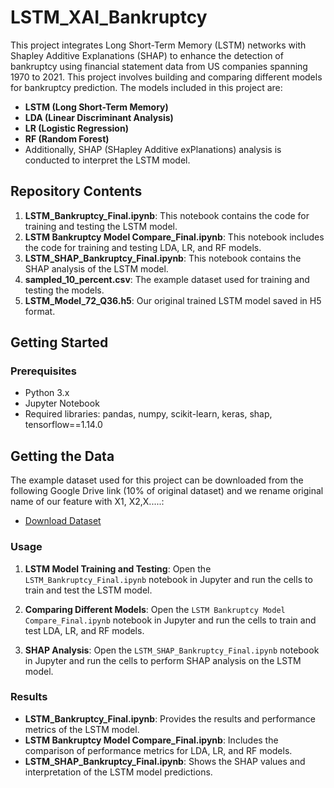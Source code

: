 # LSTM_XAI_Bankruptcy
This project integrates Long Short-Term Memory (LSTM) networks with Shapley Additive Explanations (SHAP) to enhance the detection of bankruptcy using financial statement data from US companies spanning 1970 to 2021.
This project involves building and comparing different models for bankruptcy prediction. The models included in this project are:
- **LSTM (Long Short-Term Memory)**
- **LDA (Linear Discriminant Analysis)**
- **LR (Logistic Regression)**
- **RF (Random Forest)**
- Additionally, SHAP (SHapley Additive exPlanations) analysis is conducted to interpret the LSTM model.

## Repository Contents

1. **LSTM_Bankruptcy_Final.ipynb**: This notebook contains the code for training and testing the LSTM model.
2. **LSTM Bankruptcy Model Compare_Final.ipynb**: This notebook includes the code for training and testing LDA, LR, and RF models.
3. **LSTM_SHAP_Bankruptcy_Final.ipynb**: This notebook contains the SHAP analysis of the LSTM model.
4. **sampled_10_percent.csv**: The example dataset used for training and testing the models.
5. **LSTM_Model_72_Q36.h5**: Our original trained LSTM model saved in H5 format.
   
## Getting Started

### Prerequisites

- Python 3.x
- Jupyter Notebook
- Required libraries: pandas, numpy, scikit-learn, keras, shap, tensorflow==1.14.0

## Getting the Data

The example dataset used for this project can be downloaded from the following Google Drive link (10% of original dataset) and we rename original name of our feature with X1, X2,X.....:

- [Download Dataset](https://drive.google.com/file/d/1CYNhKvNkQYZ55GPYuLZ4y_lLxTNafi3s/view?usp=sharing)

### Usage

1. **LSTM Model Training and Testing**:
    Open the `LSTM_Bankruptcy_Final.ipynb` notebook in Jupyter and run the cells to train and test the LSTM model.
   
2. **Comparing Different Models**:
    Open the `LSTM Bankruptcy Model Compare_Final.ipynb` notebook in Jupyter and run the cells to train and test LDA, LR, and RF models.

3. **SHAP Analysis**:
    Open the `LSTM_SHAP_Bankruptcy_Final.ipynb` notebook in Jupyter and run the cells to perform SHAP analysis on the LSTM model.

### Results

- **LSTM_Bankruptcy_Final.ipynb**: Provides the results and performance metrics of the LSTM model.
- **LSTM Bankruptcy Model Compare_Final.ipynb**: Includes the comparison of performance metrics for LDA, LR, and RF models.
- **LSTM_SHAP_Bankruptcy_Final.ipynb**: Shows the SHAP values and interpretation of the LSTM model predictions.


